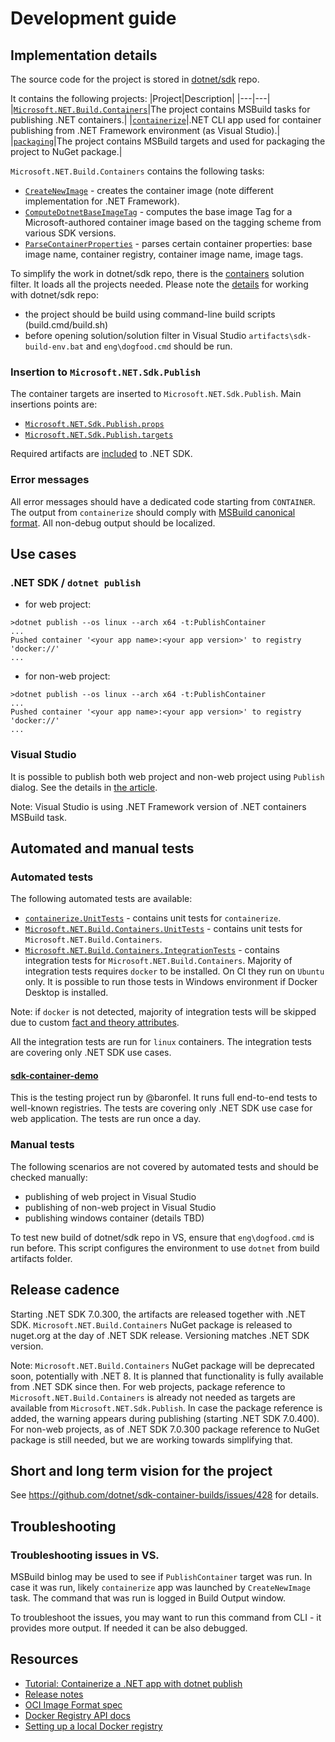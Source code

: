 # Development guide

## Implementation details

The source code for the project is stored in [dotnet/sdk](https://github.com/dotnet/sdk/tree/main/src/Containers) repo.

It contains the following projects:
|Project|Description|
|---|---|
|[`Microsoft.NET.Build.Containers`](https://github.com/dotnet/sdk/tree/main/src/Containers/Microsoft.NET.Build.Containers)|The project contains MSBuild tasks for publishing .NET containers.|
|[`containerize`](https://github.com/dotnet/sdk/tree/main/src/Containers/containerize)|.NET CLI app used for container publishing from .NET Framework environment (as Visual Studio).|
|[`packaging`](https://github.com/dotnet/sdk/tree/main/src/Containers/packaging)|The project contains MSBuild targets and used for packaging the project to NuGet package.|

`Microsoft.NET.Build.Containers` contains the following tasks:
- [`CreateNewImage`](https://github.com/dotnet/sdk/blob/main/src/Containers/Microsoft.NET.Build.Containers/Tasks/CreateNewImage.cs) - creates the container image (note different implementation for .NET Framework).
- [`ComputeDotnetBaseImageTag`](https://github.com/dotnet/sdk/blob/main/src/Containers/Microsoft.NET.Build.Containers/Tasks/ComputeDotnetBaseImageTag.cs) - computes the base image Tag for a Microsoft-authored container image based on the tagging scheme from various SDK versions.
- [`ParseContainerProperties`](https://github.com/dotnet/sdk/blob/main/src/Containers/Microsoft.NET.Build.Containers/Tasks/ParseContainerProperties.cs) - parses certain container properties: base image name, container registry, container image name, image tags.

To simplify the work in dotnet/sdk repo, there is the [containers](https://github.com/dotnet/sdk/blob/main/containers.slnf) solution filter. It loads all the projects needed. 
Please note the [details](https://github.com/dotnet/sdk/blob/main/documentation/project-docs/developer-guide.md) for working with dotnet/sdk repo:
- the project should be build using command-line build scripts (build.cmd/build.sh)
- before opening solution/solution filter in Visual Studio `artifacts\sdk-build-env.bat` and `eng\dogfood.cmd` should be run.

### Insertion to `Microsoft.NET.Sdk.Publish`

The container targets are inserted to `Microsoft.NET.Sdk.Publish`. 
Main insertions points are:
- [`Microsoft.NET.Sdk.Publish.props`](TBD)
- [`Microsoft.NET.Sdk.Publish.targets`](TBD)

Required artifacts are [included](TBD) to .NET SDK.

### Error messages

All error messages should have a dedicated code starting from `CONTAINER`. 
The output from `containerize` should comply with [MSBuild canonical format](https://learn.microsoft.com/en-us/visualstudio/msbuild/msbuild-diagnostic-format-for-tasks?view=vs-2022).
All non-debug output should be localized.

## Use cases

### .NET SDK / `dotnet publish`

- for web project:
```shell
>dotnet publish --os linux --arch x64 -t:PublishContainer
...
Pushed container '<your app name>:<your app version>' to registry 'docker://'
...
```

- for non-web project:
```shell
>dotnet publish --os linux --arch x64 -t:PublishContainer
...
Pushed container '<your app name>:<your app version>' to registry 'docker://'
...
```

### Visual Studio

It is possible to publish both web project and non-web project using `Publish` dialog.
See the details in [the article](https://learn.microsoft.com/en-us/visualstudio/containers/deploy-containerized?view=vs-2022).

Note: Visual Studio is using .NET Framework version of .NET containers MSBuild task.

## Automated and manual tests

### Automated tests 
The following automated tests are available:
- [`containerize.UnitTests`](https://github.com/dotnet/sdk/tree/main/src/Tests/containerize.UnitTests) - contains unit tests for `containerize`.
- [`Microsoft.NET.Build.Containers.UnitTests`](https://github.com/dotnet/sdk/tree/main/src/Tests/Microsoft.NET.Build.Containers.UnitTests) - contains unit tests for `Microsoft.NET.Build.Containers`.
- [`Microsoft.NET.Build.Containers.IntegrationTests`](https://github.com/dotnet/sdk/tree/main/src/Tests/Microsoft.NET.Build.Containers.IntegrationTests) - contains integration tests for `Microsoft.NET.Build.Containers`. Majority of integration tests requires `docker` to be installed. On CI they run on `Ubuntu` only. It is possible to run those tests in Windows environment if Docker Desktop is installed. 

Note: if `docker` is not detected, majority of integration tests will be skipped due to custom [fact and theory attributes](https://github.com/dotnet/sdk/blob/main/src/Tests/Microsoft.NET.Build.Containers.UnitTests/DockerDaemonAvailableUtils.cs).

All the integration tests are run for `linux` containers. The integration tests are covering only .NET SDK use cases.

#### [sdk-container-demo](https://github.com/baronfel/sdk-container-demo)

This is the testing project run by @baronfel. 
It runs full end-to-end tests to well-known registries. The tests are covering only .NET SDK use case for web application.
The tests are run once a day.

### Manual tests

The following scenarios are not covered by automated tests and should be checked manually:
- publishing of web project in Visual Studio
- publishing of non-web project in Visual Studio
- publishing windows container (details TBD)

To test new build of dotnet/sdk repo in VS, ensure that `eng\dogfood.cmd` is run before. This script configures the environment to use `dotnet` from build artifacts folder.

## Release cadence

Starting .NET SDK 7.0.300, the artifacts are released together with .NET SDK.
`Microsoft.NET.Build.Containers` NuGet package is released to nuget.org at the day of .NET SDK release. Versioning matches .NET SDK version.

Note: `Microsoft.NET.Build.Containers` NuGet package will be deprecated soon, potentially with .NET 8. 
It is planned that functionality is fully available from .NET SDK since then. 
For web projects, package reference to `Microsoft.NET.Build.Containers` is already not needed as targets are available from `Microsoft.NET.Sdk.Publish`. In case the package reference is added, the warning appears during publishing (starting .NET SDK 7.0.400).
For non-web projects, as of .NET SDK 7.0.300 package reference to NuGet package is still needed, but we are working towards simplifying that.

## Short and long term vision for the project
See https://github.com/dotnet/sdk-container-builds/issues/428 for details.

## Troubleshooting

### Troubleshooting issues in VS.
MSBuild binlog may be used to see if `PublishContainer` target was run.
In case it was run, likely `containerize` app was launched by `CreateNewImage` task.
The command that was run is logged in Build Output window. 

To troubleshoot the issues, you may want to run this command from CLI - it provides more output. 
If needed it can be also debugged.

## Resources
* [Tutorial: Containerize a .NET app with dotnet publish](https://learn.microsoft.com/en-us/dotnet/core/docker/publish-as-container)
* [Release notes](https://github.com/dotnet/sdk/tree/main/src/Containers/docs/ReleaseNotes)
* [OCI Image Format spec](https://github.com/opencontainers/image-spec/blob/main/spec.md)
* [Docker Registry API docs](https://docs.docker.com/registry/spec/api/)
* [Setting up a local Docker registry](https://docs.docker.com/registry/)